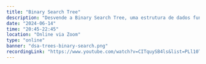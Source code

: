 ```yaml
---
title: "Binary Search Tree"
description: "Desvende a Binary Search Tree, uma estrutura de dados fundamental para busca e organização eficiente. Aprenda seus conceitos, funcionamento e aplicações práticas na resolução de problemas computacionais!"
date: "2024-06-14"
time: "20:45-22:45"
location: "Online via Zoom"
type: "online"
banner: "dsa-trees-binary-search.png"
recordingLink: "https://www.youtube.com/watch?v=CITquySB4ls&list=PLl10TyPY67Jgbh4QdRlRKr-7PjB9i5hWg"
---
```

